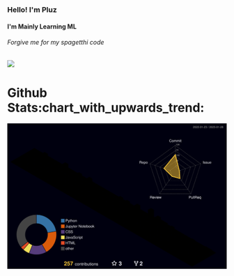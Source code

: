 

<h3>Hello! I'm Pluz</h3>

<h4>I'm Mainly Learning ML</h4>

<h6> Forgive me for my spagetthi code</h6>

<p>
  <a href="https://youtu.be/3ijkvUYwJhU">
    <img  src='https://i.pinimg.com/originals/b1/4f/44/b14f44d585811216adcc0c2624814afc.jpg'/>
  </a>
</p>


<h1>Github Stats:chart_with_upwards_trend:</h1>


![](./profile-3d-contrib/profile-night-rainbow.svg)





